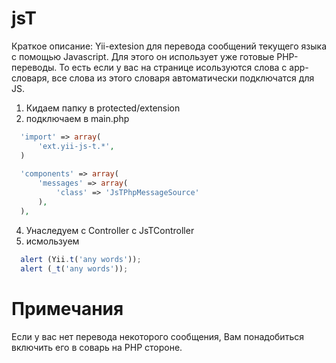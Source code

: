 jsT
===
Краткое описание: Yii-extesion для перевода сообщений текущего языка с помощью Javascript.
Для этого он использует уже готовые PHP-переводы. То есть если у вас на странице исользуются слова с app-словаря,
все слова из этого словаря автоматически подключатся для JS.

1. Кидаем папку в protected/extension
2. подключаем в main.php
```php
  'import' => array(
      'ext.yii-js-t.*',
  )
 
  'components' => array(
      'messages' => array(
          'class' => 'JsTPhpMessageSource'
      ),
  ),
```
4. Унаследуем с Controller c JsTController
3. исмользуем
```js
  alert (Yii.t('any words'));
  alert (_t('any words'));
```
Примечания
===
Если у вас нет перевода некоторого сообщения, Вам понадобиться включить его в соварь на PHP стороне.
